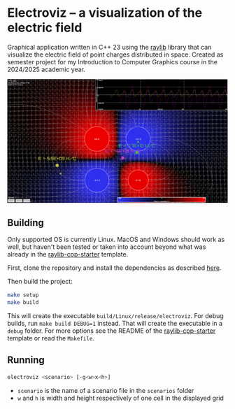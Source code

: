 # Electroviz – a visualization of the electric field

Graphical application written in C++ 23 using the [raylib](https://www.raylib.com/)
library that can visualize the electric field of point charges distributed in space.
Created as semester project for my Introduction to Computer Graphics course in
the 2024/2025 academic year.

![Screenshot](.github/assets/screenshot.png)

## Building

Only supported OS is currently Linux. MacOS and Windows should work as well, but
haven't been tested or taken into account beyond what was already in the
[raylib-cpp-starter](https://github.com/CapsCollective/raylib-cpp-starter) template.

First, clone the repository and install the dependencies as described
[here](https://github.com/raysan5/raylib/wiki/Working-on-GNU-Linux).

Then build the project:

```sh
make setup
make build
```

This will create the executable `build/Linux/release/electroviz`. For debug builds,
run `make build DEBUG=1` instead. That will create the executable in a `debug`
folder. For more options see the README of the
[raylib-cpp-starter](https://github.com/CapsCollective/raylib-cpp-starter/blob/main/README.md)
template or read the `Makefile`.

## Running

```sh
electroviz <scenario> [-g<w>x<h>]
```

- `scenario` is the name of a scenario file in the `scenarios` folder
- `w` and `h` is width and height respectively of one cell in the displayed grid
